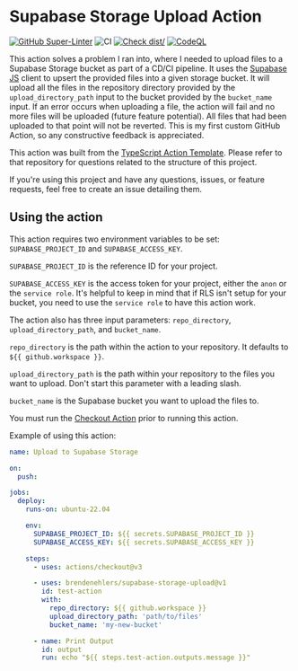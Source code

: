 # Supabase Storage Upload Action

[![GitHub Super-Linter](https://github.com/actions/typescript-action/actions/workflows/linter.yml/badge.svg)](https://github.com/super-linter/super-linter)
![CI](https://github.com/actions/typescript-action/actions/workflows/ci.yml/badge.svg)
[![Check dist/](https://github.com/actions/typescript-action/actions/workflows/check-dist.yml/badge.svg)](https://github.com/actions/typescript-action/actions/workflows/check-dist.yml)
[![CodeQL](https://github.com/actions/typescript-action/actions/workflows/codeql-analysis.yml/badge.svg)](https://github.com/actions/typescript-action/actions/workflows/codeql-analysis.yml)

<!-- [![Coverage](./badges/coverage.svg)](./badges/coverage.svg) -->

This action solves a problem I ran into, where I needed to upload files to a
Supabase Storage bucket as part of a CD/CI pipeline. It uses the
[Supabase JS](https://github.com/supabase/supabase-js) client to upsert the
provided files into a given storage bucket. It will upload all the files in the
repository directory provided by the `upload_directory_path` input to the bucket
provided by the `bucket_name` input. If an error occurs when uploading a file,
the action will fail and no more files will be uploaded (future feature
potential). All files that had been uploaded to that point will not be reverted.
This is my first custom GitHub Action, so any constructive feedback is
appreciated.

This action was built from the
[TypeScript Action Template](https://github.com/actions/typescript-action).
Please refer to that repository for questions related to the structure of this
project.

If you're using this project and have any questions, issues, or feature
requests, feel free to create an issue detailing them.

## Using the action

This action requires two environment variables to be set: `SUPABASE_PROJECT_ID`
and `SUPABASE_ACCESS_KEY`.

`SUPABASE_PROJECT_ID` is the reference ID for your project.

`SUPABASE_ACCESS_KEY` is the access token for your project, either the `anon` or
the `service role`. It's helpful to keep in mind that if RLS isn't setup for
your bucket, you need to use the `service role` to have this action work.

The action also has three input parameters: `repo_directory`,
`upload_directory_path`, and `bucket_name`.

`repo_directory` is the path within the action to your repository. It defaults
to `${{ github.workspace }}`.

`upload_directory_path` is the path within your repository to the files you want
to upload. Don't start this parameter with a leading slash.

`bucket_name` is the Supabase bucket you want to upload the files to.

You must run the [Checkout Action](https://github.com/actions/checkout) prior to
running this action.

Example of using this action:

```yaml
name: Upload to Supabase Storage

on:
  push:

jobs:
  deploy:
    runs-on: ubuntu-22.04

    env:
      SUPABASE_PROJECT_ID: ${{ secrets.SUPABASE_PROJECT_ID }}
      SUPABASE_ACCESS_KEY: ${{ secrets.SUPABASE_ACCESS_KEY }}

    steps:
      - uses: actions/checkout@v3

      - uses: brendenehlers/supabase-storage-upload@v1
        id: test-action
        with:
          repo_directory: ${{ github.workspace }}
          upload_directory_path: 'path/to/files'
          bucket_name: 'my-new-bucket'

      - name: Print Output
        id: output
        run: echo "${{ steps.test-action.outputs.message }}"
```

